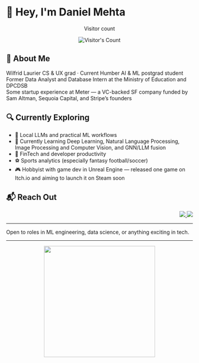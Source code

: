 # 👋 Hey, I'm Daniel Mehta

<div align="center"> 
  <p>Visitor count</p>
  <img src="https://profile-counter.glitch.me/{USERNAME}/count.svg" alt="Visitor's Count" />
</div>

## 🧠 About Me  
Wilfrid Laurier CS & UX grad · Current Humber AI & ML postgrad student  
Former Data Analyst and Database Intern at the Ministry of Education and DPCDSB  
Some startup experience at Meter — a VC-backed SF company funded by Sam Altman, Sequoia Capital, and Stripe’s founders

## 🔍 Currently Exploring

- 🧠 Local LLMs and practical ML workflows
- 🤖 Currently Learning Deep Learning, Natural Language Processing, Image Processing and Computer Vision, and GNN/LLM fusion
- 💸 FinTech and developer productivity  
- ⚽ Sports analytics (especially fantasy football/soccer)  
- 🎮 Hobbyist with game dev in Unreal Engine — released one game on Itch.io and aiming to launch it on Steam soon

## 📬 Reach Out  
<div style="text-align: right;">
  <a href="mailto:daniel.k.mehta@gmail.com" target="_blank">
    <img src="https://img.shields.io/badge/Gmail-333333?style=for-the-badge&logo=gmail&logoColor=red" />
  </a>
  <a href="https://www.linkedin.com/in/dan-mehta" target="_blank">
    <img src="https://img.shields.io/badge/LinkedIn-0077B5?style=for-the-badge&logo=linkedin&logoColor=white" />
  </a>
</div>

<hr>


Open to roles in ML engineering, data science, or anything exciting in tech.

---


<p align="center">
  <img src="https://media1.tenor.com/m/NwY5ppxLs_oAAAAd/kitten-keybo.gif" width="300"/>
</p>
